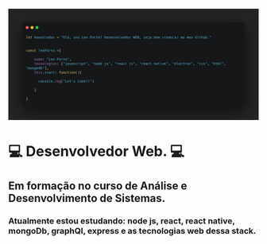 ![](https://github.com/leoportogtr86/javascript/blob/master/carbon.png)

# 💻 Desenvolvedor Web. 💻

## Em formação no curso de **Análise e Desenvolvimento de Sistemas**.

### Atualmente estou estudando: **node js**, **react**, **react native**, **mongoDb**, **graphQl**, **express** e as tecnologias web dessa stack. 
